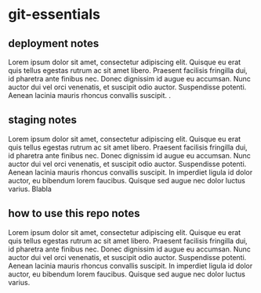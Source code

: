 
# git-essentials

## deployment notes
Lorem ipsum dolor sit amet, consectetur adipiscing elit. Quisque eu erat quis tellus egestas rutrum ac sit amet libero. Praesent facilisis fringilla dui, id pharetra ante finibus nec. Donec dignissim id augue eu accumsan. Nunc auctor dui vel orci venenatis, et suscipit odio auctor. Suspendisse potenti. Aenean lacinia mauris rhoncus convallis suscipit. . 

## staging notes
Lorem ipsum dolor sit amet, consectetur adipiscing elit. Quisque eu erat quis tellus egestas rutrum ac sit amet libero. Praesent facilisis fringilla dui, id pharetra ante finibus nec. Donec dignissim id augue eu accumsan. Nunc auctor dui vel orci venenatis, et suscipit odio auctor. Suspendisse potenti. Aenean lacinia mauris rhoncus convallis suscipit. In imperdiet ligula id dolor auctor, eu bibendum lorem faucibus. Quisque sed augue nec dolor luctus varius. 
Blabla

## how to use this repo notes
Lorem ipsum dolor sit amet, consectetur adipiscing elit. Quisque eu erat quis tellus egestas rutrum ac sit amet libero. Praesent facilisis fringilla dui, id pharetra ante finibus nec. Donec dignissim id augue eu accumsan. Nunc auctor dui vel orci venenatis, et suscipit odio auctor. Suspendisse potenti. Aenean lacinia mauris rhoncus convallis suscipit. In imperdiet ligula id dolor auctor, eu bibendum lorem faucibus. Quisque sed augue nec dolor luctus varius. 

